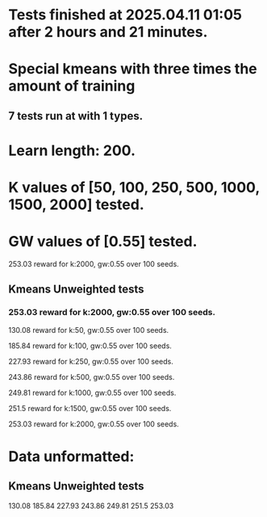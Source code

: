 # Tests finished at 2025.04.11 01:05 after 2 hours and 21 minutes.
# Special kmeans with three times the amount of training
## 7 tests run at with 1 types.
# Learn length: 200.
# K values of [50, 100, 250, 500, 1000, 1500, 2000] tested.
# GW values of [0.55] tested.

253.03 reward for k:2000, gw:0.55 over 100 seeds.


## Kmeans Unweighted tests
### 253.03 reward for k:2000, gw:0.55 over 100 seeds.

130.08 reward for k:50, gw:0.55 over 100 seeds.

185.84 reward for k:100, gw:0.55 over 100 seeds.

227.93 reward for k:250, gw:0.55 over 100 seeds.

243.86 reward for k:500, gw:0.55 over 100 seeds.

249.81 reward for k:1000, gw:0.55 over 100 seeds.

251.5 reward for k:1500, gw:0.55 over 100 seeds.

253.03 reward for k:2000, gw:0.55 over 100 seeds.


# Data unformatted:



## Kmeans Unweighted tests
130.08
185.84
227.93
243.86
249.81
251.5
253.03
